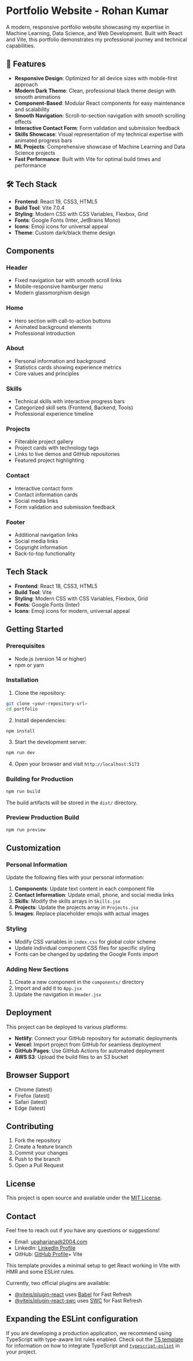 # Portfolio Website - Rohan Kumar

A modern, responsive portfolio website showcasing my expertise in Machine Learning, Data Science, and Web Development. Built with React and Vite, this portfolio demonstrates my professional journey and technical capabilities.

## 🚀 Features

- **Responsive Design**: Optimized for all device sizes with mobile-first approach
- **Modern Dark Theme**: Clean, professional black theme design with smooth animations
- **Component-Based**: Modular React components for easy maintenance and scalability
- **Smooth Navigation**: Scroll-to-section navigation with smooth scrolling effects
- **Interactive Contact Form**: Form validation and submission feedback
- **Skills Showcase**: Visual representation of my technical expertise with animated progress bars
- **ML Projects**: Comprehensive showcase of Machine Learning and Data Science projects
- **Fast Performance**: Built with Vite for optimal build times and performance

## 🛠️ Tech Stack

- **Frontend**: React 19, CSS3, HTML5
- **Build Tool**: Vite 7.0.4
- **Styling**: Modern CSS with CSS Variables, Flexbox, Grid
- **Fonts**: Google Fonts (Inter, JetBrains Mono)
- **Icons**: Emoji icons for universal appeal
- **Theme**: Custom dark/black theme design

## Components

### Header
- Fixed navigation bar with smooth scroll links
- Mobile-responsive hamburger menu
- Modern glassmorphism design

### Home
- Hero section with call-to-action buttons
- Animated background elements
- Professional introduction

### About
- Personal information and background
- Statistics cards showing experience metrics
- Core values and principles

### Skills
- Technical skills with interactive progress bars
- Categorized skill sets (Frontend, Backend, Tools)
- Professional experience timeline

### Projects
- Filterable project gallery
- Project cards with technology tags
- Links to live demos and GitHub repositories
- Featured project highlighting

### Contact
- Interactive contact form
- Contact information cards
- Social media links
- Form validation and submission feedback

### Footer
- Additional navigation links
- Social media links
- Copyright information
- Back-to-top functionality

## Tech Stack

- **Frontend**: React 18, CSS3, HTML5
- **Build Tool**: Vite
- **Styling**: Modern CSS with CSS Variables, Flexbox, Grid
- **Fonts**: Google Fonts (Inter)
- **Icons**: Emoji icons for modern, universal appeal

## Getting Started

### Prerequisites

- Node.js (version 14 or higher)
- npm or yarn

### Installation

1. Clone the repository:
```bash
git clone <your-repository-url>
cd portfolio
```

2. Install dependencies:
```bash
npm install
```

3. Start the development server:
```bash
npm run dev
```

4. Open your browser and visit `http://localhost:5173`

### Building for Production

```bash
npm run build
```

The build artifacts will be stored in the `dist/` directory.

### Preview Production Build

```bash
npm run preview
```

## Customization

### Personal Information
Update the following files with your personal information:

1. **Components**: Update text content in each component file
2. **Contact Information**: Update email, phone, and social media links
3. **Skills**: Modify the skills arrays in `Skills.jsx`
4. **Projects**: Update the projects array in `Projects.jsx`
5. **Images**: Replace placeholder emojis with actual images

### Styling
- Modify CSS variables in `index.css` for global color scheme
- Update individual component CSS files for specific styling
- Fonts can be changed by updating the Google Fonts import

### Adding New Sections
1. Create a new component in the `components/` directory
2. Import and add it to `App.jsx`
3. Update the navigation in `Header.jsx`

## Deployment

This project can be deployed to various platforms:

- **Netlify**: Connect your GitHub repository for automatic deployments
- **Vercel**: Import project from GitHub for seamless deployment
- **GitHub Pages**: Use GitHub Actions for automated deployment
- **AWS S3**: Upload the build files to an S3 bucket

## Browser Support

- Chrome (latest)
- Firefox (latest)
- Safari (latest)
- Edge (latest)

## Contributing

1. Fork the repository
2. Create a feature branch
3. Commit your changes
4. Push to the branch
5. Open a Pull Request

## License

This project is open source and available under the [MIT License](LICENSE).

## Contact

Feel free to reach out if you have any questions or suggestions!

- Email: upaharjana@2004.com
- LinkedIn: [LinkedIn Profile](https://linkedin.com/in/upaharjana)
- GitHub: [GitHub Profile](https://github.com/upaharjana)+ Vite

This template provides a minimal setup to get React working in Vite with HMR and some ESLint rules.

Currently, two official plugins are available:

- [@vitejs/plugin-react](https://github.com/vitejs/vite-plugin-react/blob/main/packages/plugin-react) uses [Babel](https://babeljs.io/) for Fast Refresh
- [@vitejs/plugin-react-swc](https://github.com/vitejs/vite-plugin-react/blob/main/packages/plugin-react-swc) uses [SWC](https://swc.rs/) for Fast Refresh

## Expanding the ESLint configuration

If you are developing a production application, we recommend using TypeScript with type-aware lint rules enabled. Check out the [TS template](https://github.com/vitejs/vite/tree/main/packages/create-vite/template-react-ts) for information on how to integrate TypeScript and [`typescript-eslint`](https://typescript-eslint.io) in your project.
